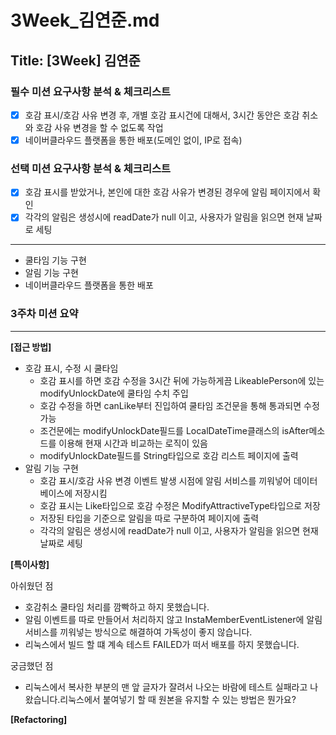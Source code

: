 # 3Week_김연준.md

## Title: [3Week] 김연준

### 필수 미션 요구사항 분석 & 체크리스트
- [x] 호감 표시/호감 사유 변경 후, 개별 호감 표시건에 대해서, 3시간 동안은 호감 취소와 호감 사유 변경을 할 수 없도록 작업
- [x] 네이버클라우드 플랫폼을 통한 배포(도메인 없이, IP로 접속)
### 선택 미션 요구사항 분석 & 체크리스트
- [x] 호감 표시를 받았거나, 본인에 대한 호감 사유가 변경된 경우에 알림 페이지에서 확인
- [x] 각각의 알림은 생성시에 readDate가 null 이고, 사용자가 알림을 읽으면 현재 날짜로 세팅
---

- 쿨타임 기능 구현
- 알림 기능 구현
- 네이버클라우드 플랫폼을 통한 배포
### 3주차 미션 요약

---

**[접근 방법]**



- 호감 표시, 수정 시 쿨타임
  - 호감 표시를 하면 호감 수정을 3시간 뒤에 가능하게끔 LikeablePerson에 있는 modifyUnlockDate에 쿨타임 수치 주입
  - 호감 수정을 하면 canLike부터 진입하여 쿨타임 조건문을 통해 통과되면 수정 가능
  - 조건문에는 modifyUnlockDate필드를 LocalDateTime클래스의 isAfter메소드를 이용해 현재 시간과 비교하는 로직이 있음
  - modifyUnlockDate필드를 String타입으로 호감 리스트 페이지에 출력
- 알림 기능 구현
  - 호감 표시/호감 사유 변경 이벤트 발생 시점에 알림 서비스를 끼워넣어 데이터베이스에 저장시킴
  - 호감 표시는 Like타입으로 호감 수정은 ModifyAttractiveType타입으로 저장
  - 저장된 타입을 기준으로 알림을 따로 구분하여 페이지에 출력
  - 각각의 알림은 생성시에 readDate가 null 이고, 사용자가 알림을 읽으면 현재 날짜로 세팅


**[특이사항]**

아쉬웠던 점
- 호감취소 쿨타임 처리를 깜빡하고 하지 못했습니다.
- 알림 이벤트를 따로 만들어서 처리하지 않고 InstaMemberEventListener에 알림 서비스를 끼워넣는 방식으로 해결하여 가독성이 좋지 않습니다.
- 리눅스에서 빌드 할 떄 계속 테스트 FAILED가 떠서 배포를 하지 못했습니다.

궁금했던 점
- 리눅스에서 복사한 부분의 맨 앞 글자가 잘려서 나오는 바람에 테스트 실패라고 나왔습니다.리눅스에서 붙여넣기 할 때 원본을 유지할 수 있는 방법은 뭔가요?

**[Refactoring]**